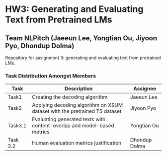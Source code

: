 # HW3: Generating and Evaluating Text from Pretrained LMs
## Team NLPitch (Jaeeun Lee, Yongtian Ou, Jiyoon Pyo, Dhondup Dolma)

Repository for assignment 3: generating and evaluating text from pretrained LMs.

### Task Distribution Amongst Members
| Task | Description | Assignee |
| --- | --- | --- |
| Task1 | Creating the decoding algorithm | Jaeeun Lee | 
| Task2 | Applying decoding algorithm on XSUM dataset with the pretrained T5 dataset | Jiyoon Pyo |
| Task3.1 | Evaluating generated texts with content-overlap and model-based metrics | Yongtian Ou |
| Task 3.2 | Human evaluation metrics justification | Dhondup Dolma |
